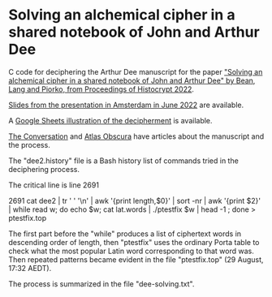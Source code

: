 # Solving an alchemical cipher in a shared notebook of John and Arthur Dee

C code for deciphering the Arthur Dee manuscript for the paper ["Solving an alchemical cipher in a shared notebook of John and Arthur Dee" by Bean, Lang and Piorko, from Proceedings of Histocrypt 2022](https://doi.org/10.3384/ecp188388).

[Slides from the presentation in Amsterdam in June 2022](http://elvumgar.fea.st.user.fm/presentations/2022-06-20%20dee.pdf) are available.

A [Google Sheets illustration of the decipherment](https://docs.google.com/spreadsheets/d/1SIB59QxKms1ka8KCQtXwLYEOujf7tI5a/edit?usp=sharing&ouid=116745699215337849405&rtpof=true&sd=true) is available.

[The Conversation](https://theconversation.com/deciphering-the-philosophers-stone-how-we-cracked-a-400-year-old-alchemical-cipher-167900) and [Atlas Obscura](https://www.atlasobscura.com/articles/medieval-alchemist-secret-code) have articles about the manuscript and the process.

The "dee2.history" file is a Bash history list of commands tried in the deciphering process.

The critical line is line 2691

2691  cat dee2 | tr ' ' '\n' | awk '{print length,$0}' | sort -nr | awk '{print $2}' | while read w; do echo $w; cat lat.words | ./ptestfix $w | head -1 ; done   > ptestfix.top

The first part before the "while" produces a list of ciphertext words in descending order of length, then "ptestfix" uses the ordinary Porta table to check
what the most popular Latin word corresponding to that word was. Then repeated patterns became evident in the file "ptestfix.top" (29 August, 17:32 AEDT).

The process is summarized in the file "dee-solving.txt".
